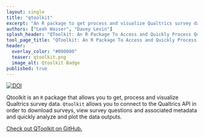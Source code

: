 ```yaml
---
layout: single
title: "qtoolkit"
excerpt: "An R package to get process and visualize Qualtrics survey data."
authors: ["Leah Wasser", "Davey Levin"]
splash_header: "QToolkit: An R Package To Access and Quickly Process Qualtrics Survey Data"
tool_page_title: "QToolkit: An R Package To Access and Quickly Process Qualtrics Survey Data"
header:
  overlay_color: "#000080"
  teaser: qtoolkit.png
  image_alt: Qtoolkit Badge
published: true
---
```


[![DOI](https://zenodo.org/badge/107568212.svg)](https://zenodo.org/badge/latestdoi/107568212)

Qtoolkit is an `R` package that allows you to get, process and visualize Qualtrics survey data. `Qtoolkit` allows you to connect to the
Qualtrics API in order to download surveys, view survey questions and associated metadata and quickly analyze and plot the data outputs.

[Check out QToolkit on GitHub.](https://github.com/earthlab/qtoolkit)
